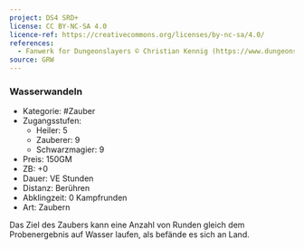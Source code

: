 ```yaml
---
project: DS4 SRD+
license: CC BY-NC-SA 4.0
licence-ref: https://creativecommons.org/licenses/by-nc-sa/4.0/
references: 
  - Fanwerk for Dungeonslayers © Christian Kennig (https://www.dungeonslayers.net/)
source: GRW
---
```


### Wasserwandeln

- Kategorie: #Zauber
- Zugangsstufen:
  - Heiler: 5
  - Zauberer: 9
  - Schwarzmagier: 9
- Preis: 150GM
- ZB: +0
- Dauer: VE Stunden
- Distanz: Berühren
- Abklingzeit: 0 Kampfrunden
- Art: Zaubern

Das Ziel des Zaubers kann eine Anzahl von Runden gleich dem Probenergebnis auf Wasser laufen, als befände es sich an Land.

